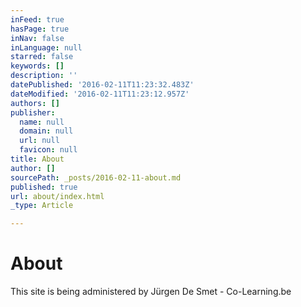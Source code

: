 ```yaml
---
inFeed: true
hasPage: true
inNav: false
inLanguage: null
starred: false
keywords: []
description: ''
datePublished: '2016-02-11T11:23:32.483Z'
dateModified: '2016-02-11T11:23:12.957Z'
authors: []
publisher:
  name: null
  domain: null
  url: null
  favicon: null
title: About
author: []
sourcePath: _posts/2016-02-11-about.md
published: true
url: about/index.html
_type: Article

---
```

# About

This site is being administered by Jürgen De Smet - Co-Learning.be
